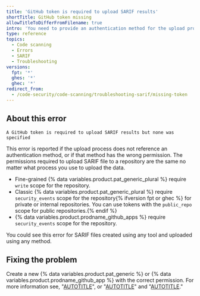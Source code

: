 ```yaml
---
title: 'GitHub token is required to upload SARIF results'
shortTitle: GitHub token missing
allowTitleToDifferFromFilename: true
intro: 'You need to provide an authentication method for the upload process to use to access the repository.'
type: reference
topics:
  - Code scanning
  - Errors
  - SARIF
  - Troubleshooting
versions:
  fpt: '*'
  ghes: '*'
  ghec: '*'
redirect_from:
  - /code-security/code-scanning/troubleshooting-sarif/missing-token
---
```


## About this error

```text
A GitHub token is required to upload SARIF results but none was specified
```

This error is reported if the upload process does not reference an authentication method, or if that method has the wrong permission. The permissions required to upload SARIF file to a repository are the same no matter what process you use to upload the data.

- Fine-grained {% data variables.product.pat_generic_plural %} require `write` scope for the repository.
- Classic {% data variables.product.pat_generic_plural %} require `security_events` scope for the repository{% ifversion fpt or ghec %} for private or internal repositories. You can use tokens with the `public_repo` scope for public repositories.{% endif %}
- {% data variables.product.prodname_github_apps %} require `security_events` scope for the repository.

You could see this error for SARIF files created using any tool and uploaded using any method.

## Fixing the problem

Create a new {% data variables.product.pat_generic %} or {% data variables.product.prodname_github_app %} with the correct permission. For more information see, "[AUTOTITLE](/authentication/keeping-your-account-and-data-secure/managing-your-personal-access-tokens)", or "[AUTOTITLE](/apps/creating-github-apps/authenticating-with-a-github-app/authenticating-as-a-github-app)" and  "[AUTOTITLE](/apps/creating-github-apps/about-creating-github-apps/deciding-when-to-build-a-github-app)."
